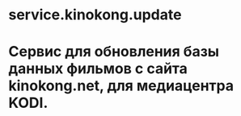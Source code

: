 # service.kinokong.update
# Сервис для обновления базы данных фильмов с сайта kinokong.net, для медиацентра KODI.
